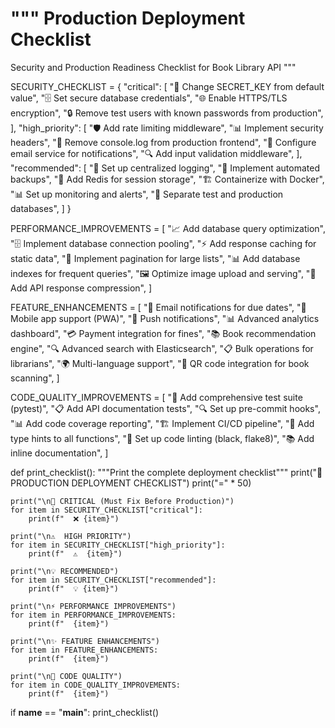 """
Production Deployment Checklist
===============================

Security and Production Readiness Checklist for Book Library API
"""

SECURITY_CHECKLIST = {
    "critical": [
        "🔑 Change SECRET_KEY from default value",
        "🗄️  Set secure database credentials",
        "🌐 Enable HTTPS/TLS encryption",
        "🔒 Remove test users with known passwords from production",
    ],
    "high_priority": [
        "🛡️  Add rate limiting middleware",
        "📊 Implement security headers",
        "🚫 Remove console.log from production frontend",
        "📧 Configure email service for notifications",
        "🔍 Add input validation middleware",
    ],
    "recommended": [
        "📝 Set up centralized logging",
        "🔄 Implement automated backups",
        "💾 Add Redis for session storage",
        "🏗️  Containerize with Docker",
        "📊 Set up monitoring and alerts",
        "🧪 Separate test and production databases",
    ]
}

PERFORMANCE_IMPROVEMENTS = [
    "📈 Add database query optimization",
    "🗄️  Implement database connection pooling", 
    "⚡ Add response caching for static data",
    "🔄 Implement pagination for large lists",
    "📊 Add database indexes for frequent queries",
    "🖼️  Optimize image upload and serving",
    "📱 Add API response compression",
]

FEATURE_ENHANCEMENTS = [
    "📧 Email notifications for due dates",
    "📱 Mobile app support (PWA)",
    "🔔 Push notifications",
    "📊 Advanced analytics dashboard", 
    "💳 Payment integration for fines",
    "📚 Book recommendation engine",
    "🔍 Advanced search with Elasticsearch",
    "📋 Bulk operations for librarians",
    "🌍 Multi-language support",
    "📱 QR code integration for book scanning",
]

CODE_QUALITY_IMPROVEMENTS = [
    "🧪 Add comprehensive test suite (pytest)",
    "📋 Add API documentation tests",
    "🔍 Set up pre-commit hooks",
    "📊 Add code coverage reporting",
    "🏗️  Implement CI/CD pipeline",
    "📝 Add type hints to all functions",
    "🧹 Set up code linting (black, flake8)",
    "📚 Add inline documentation",
]

def print_checklist():
    """Print the complete deployment checklist"""
    print("🚀 PRODUCTION DEPLOYMENT CHECKLIST")
    print("=" * 50)
    
    print("\n🚨 CRITICAL (Must Fix Before Production)")
    for item in SECURITY_CHECKLIST["critical"]:
        print(f"  ❌ {item}")
    
    print("\n⚠️  HIGH PRIORITY")
    for item in SECURITY_CHECKLIST["high_priority"]:
        print(f"  ⚠️  {item}")
    
    print("\n💡 RECOMMENDED")
    for item in SECURITY_CHECKLIST["recommended"]:
        print(f"  💡 {item}")
        
    print("\n⚡ PERFORMANCE IMPROVEMENTS")
    for item in PERFORMANCE_IMPROVEMENTS:
        print(f"  {item}")
        
    print("\n✨ FEATURE ENHANCEMENTS")
    for item in FEATURE_ENHANCEMENTS:
        print(f"  {item}")
        
    print("\n🧪 CODE QUALITY")
    for item in CODE_QUALITY_IMPROVEMENTS:
        print(f"  {item}")

if __name__ == "__main__":
    print_checklist()
